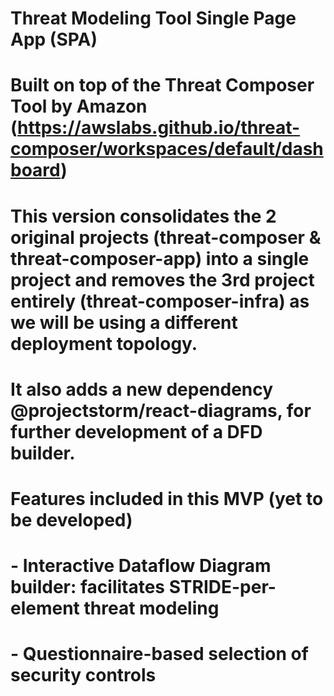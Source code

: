 # Threat Modeling Tool Single Page App (SPA)
# Built on top of the Threat Composer Tool by Amazon (https://awslabs.github.io/threat-composer/workspaces/default/dashboard)
# This version consolidates the 2 original projects (threat-composer & threat-composer-app)  into a single project and removes the 3rd project entirely (threat-composer-infra) as we will be using a different deployment topology.
# It also adds a new dependency @projectstorm/react-diagrams, for further development of a DFD builder.

# Features included in this MVP (yet to be developed)
# - Interactive Dataflow Diagram builder: facilitates STRIDE-per-element threat modeling
# - Questionnaire-based selection of security controls
